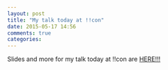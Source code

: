 ```yaml
---
layout: post
title: "My talk today at !!con"
date: 2015-05-17 14:56
comments: true
categories: 
---
```


Slides and more for my talk today at !!con are [HERE!!!](/talks/platters-in-the-cloud)
